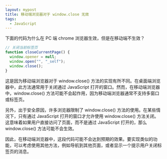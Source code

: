 ```yaml
---
layout: mypost
title: 移动端浏览器对于 window.close 无效
tags:
  - JavaScript
---
```


下面的代码为什么在 PC 端 chrome 浏览器生效，但是在移动端不生效？

```js
// 关闭当前标签页
function closeCurrentPage() {
  window.opener = null;
  window.open("", "_self");
  window.close();
}

```

这是因为移动端浏览器对于 window.close() 方法的实现有所不同。在桌面端浏览器中，此方法通常用于关闭通过 JavaScript 打开的窗口。然而，在移动端浏览器中，window.close() 方法可能不会起作用，因为移动端浏览器通常不支持多窗口或标签页。

另外，出于安全原因，许多浏览器限制了 window.close() 方法的使用。在某些情况下，只有通过 JavaScript 打开的窗口才允许使用 window.close() 方法关闭。这意味着如果用户直接访问了页面，而不是通过 JavaScript 打开的，那么 window.close() 方法可能不会生效。

因此，在移动端浏览器中，这段代码可能不会达到预期的效果。要实现类似的功能，可以考虑使用其他方法，例如导航到其他页面，或者显示一个提示用户关闭标签页的消息。
